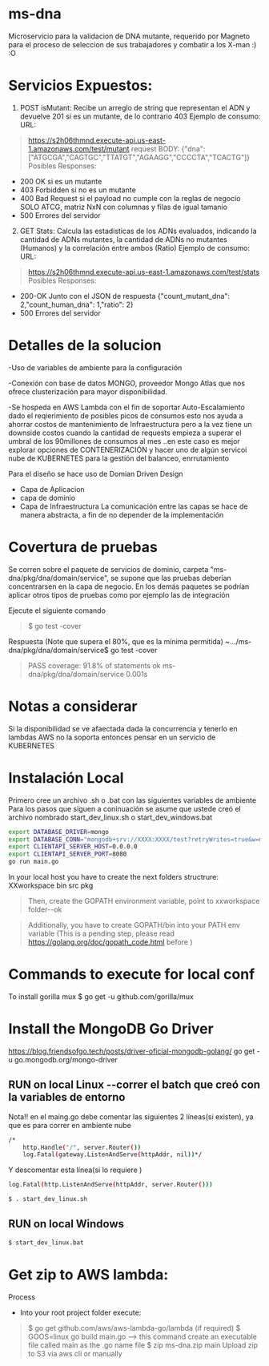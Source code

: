 # ms-dna
Microservicio para la validacion de DNA mutante, requerido por Magneto para el proceso de seleccion de sus trabajadores y 
combatir a los X-man :) :O 

# Servicios Expuestos:
1) POST isMutant: Recibe un arreglo de string que representan el ADN y devuelve 201 si es un mutante, de lo contrario 403
Ejemplo de consumo:
URL: 
> https://s2h06thmnd.execute-api.us-east-1.amazonaws.com/test/mutant
request BODY:
>  {"dna":["ATGCGA","CAGTGC","TTATGT","AGAAGG","CCCCTA","TCACTG"]}
Posibles Responses:
- 200 OK si es un mutante
- 403 Forbidden si no es un mutante 
- 400 Bad Request si el payload no cumple con la reglas de negocio SOLO ATCG, matriz NxN con columnas y filas de igual tamanio
- 500 Errores del servidor

2) GET Stats: Calcula las estadisticas de los ADNs evaluados, indicando la cantidad de ADNs mutantes, la cantidad de ADNs no mutantes (Humanos) y la correlación entre ambos (Ratio)
Ejemplo de consumo:
URL:
>  https://s2h06thmnd.execute-api.us-east-1.amazonaws.com/test/stats
Posibles Responses:
- 200-OK Junto con el JSON de respuesta {"count_mutant_dna": 2,"count_human_dna": 1,"ratio": 2}
- 500 Errores del servidor


# Detalles de la solucion
-Uso de variables de ambiente para la configuración

-Conexión con base de datos MONGO, proveedor Mongo Atlas que nos ofrece clusterización para mayor disponibilidad.

-Se hospeda en AWS Lambda con el fin de soportar Auto-Escalamiento dado el reqierimiento de posibles picos de consumos 
esto nos ayuda a ahorrar costos de mantenimiento de Infraestructura pero a la vez tiene un downside costos cuando la cantidad
de requests empieza a superar el umbral de los 90millones de consumos al mes ..en este caso es mejor explorar opciones de 
CONTENERIZACIÓN y hacer uno de algún servicoi nube de KUBERNETES para la gestión del balanceo, enrrutamiento 

Para el diseño se hace uso de Domian Driven Design 
- Capa de  Aplicacion 
- capa de dominio 
- Capa de Infraestructura
La comunicación entre las capas se hace de manera abstracta, a fin de no depender de la implementación


# Covertura de pruebas 
Se corren sobre el paquete de servicios de dominio, carpeta "ms-dna/pkg/dna/domain/service", se supone 
que las pruebas deberían concentrarsen en la capa de negocio.
En los demás paquetes se podrían aplicar otros tipos de  pruebas como por ejemplo las de integración

Ejecute el siguiente comando 
> $ go test -cover

Respuesta (Note que supera el 80%, que es la mínima permitida)
~.../ms-dna/pkg/dna/domain/service$ go test -cover
> PASS
>coverage: 91.8% of statements
>ok      ms-dna/pkg/dna/domain/service   0.001s


# Notas a considerar
Si la disponibilidad se ve afaectada dada la concurrencia y tenerlo en lambdas AWS no la soporta entonces pensar en un servicio de
KUBERNETES 


# Instalación Local 

Primero cree un archivo .sh o .bat con las siguientes variables de ambiente
Para los pasos que siguen a coninuación se asume que ustede creó el archivo nombrado 
start_dev_linux.sh
o 
start_dev_windows.bat
```bash
export DATABASE_DRIVER=mongo
export DATABASE_CONN="mongodb+srv://XXXX:XXXX/test?retryWrites=true&w=majority"
export CLIENTAPI_SERVER_HOST=0.0.0.0
export CLIENTAPI_SERVER_PORT=8080
go run main.go

```




In your local host you have to create the next folders structrure:
XXworkspace
    bin
    src
    pkg

>Then, create the GOPATH environment variable, point to xxworkspace folder--ok

>Additionally, you  have to create  GOPATH/bin into your PATH env variable (This is a pending step, please read https://golang.org/doc/gopath_code.html before )
    

# Commands to execute for local conf
To install gorilla mux
$ go get -u github.com/gorilla/mux

# Install the MongoDB Go Driver
https://blog.friendsofgo.tech/posts/driver-oficial-mongodb-golang/
go get -u go.mongodb.org/mongo-driver

## RUN on local Linux --correr el batch que creó con la variables de entorno

Nota!! en el maing.go debe comentar las siguientes 2 líneas(si existen), ya que es para correr en ambiente nube
```bash
/*
	http.Handle("/", server.Router())
	log.Fatal(gateway.ListenAndServe(httpAddr, nil))*/
```

Y descomentar esta línea(si lo requiere )
```bash
log.Fatal(http.ListenAndServe(httpAddr, server.Router()))
```

```bash
$ . start_dev_linux.sh
```

## RUN on local Windows
```bash
$ start_dev_linux.bat
```

# Get zip to AWS lambda: 
Process
- Into your root project folder execute:
> $ go get github.com/aws/aws-lambda-go/lambda   (if required)
> $ GOOS=linux go build main.go --> this command create an executable file called main as the .go name file
> $ zip ms-dna.zip main
Upload zip to S3 via aws cli or manually

